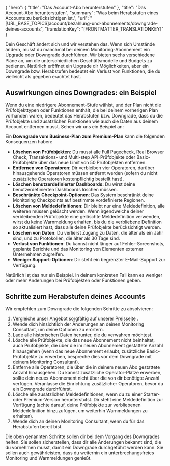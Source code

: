 {
  "hero": {
    "title": "Das Account-Abo herunterstufen"
  },
  "title": "Das Account-Abo herunterstufen",
  "summary": "Was beim Herabstufen eines Accounts zu berücksichtigen ist.",
  "url": "[URL_BASE_TOPICS]account/bezahlung-und-abonnements/downgrade-deines-accounts",
  "translationKey": "[FRONTMATTER_TRANSLATIONKEY]"
}

Dein Geschäft ändert sich und wir verstehen das. Wenn sich Umstände ändern, musst du manchmal bei deinem Monitoring-Abonnement ein [Upgrade]([LINK_URL_1]) oder Downgrade durchführen. Wir bieten sechs verschiedene Pläne an, um die unterschiedlichen Geschäftsmodelle und Budgets zu bedienen. Natürlich eröffnet ein Upgrade dir Möglichkeiten, aber ein Downgrade bzw. Herabstufen bedeutet ein Verlust von Funktionen, die du vielleicht als gegeben erachtet hast.

## Auswirkungen eines Downgrades: ein Beispiel

Wenn du eine niedrigere Abonnement-Stufe wählst, und der Plan nicht die Prüfobjekttypen oder Funktionen enthält, die bei deinem vorherigen Plan vorhanden waren, bedeutet das Herabstufen bzw. Downgrade, dass du die Prüfobjekte und zusätzlichen Funktionen wie auch die Daten aus deinem Account entfernen musst. Sehen wir uns ein Beispiel an:

Ein **Downgrade vom Business-Plan zum Premium-Plan** kann die folgenden Konsequenzen haben:

-   **Löschen von Prüfobjekten**: Du musst alle Full Pagecheck, Real Browser Check, Transaktions- und Multi-step API-Prüfobjekte oder Basic-Prüfobjekte über das neue Limit von 50 Prüfobjekten entfernen.
-   **Entfernen von Operatoren**: Dir verbleiben vier Operatoren, darüber hinausgehende Operatoren müssen entfernt werden (sofern du nicht zusätzliche Operatoren kostenpflichtig bestellt hast).
-   **Löschen benutzerdefinierter Dashboards:** Du wirst deine benutzerdefinierten Dashboards löschen müssen.
-   **Beschränkte Checkpoint-Optionen**: Das System beschränkt deine Monitoring Checkpoints auf bestimmte vordefinierte Regionen.
-   **Löschen von Meldedefinitionen**: Dir bleibt nur eine Meldedefinition, alle weiteren müssen gelöscht werden. Wenn irgendwelche deiner verbleibenden Prüfobjekte eine gelöschte Meldedefinition verwenden, wirst du keine Warnmeldung erhalten, bis du die verbliebene Definition so aktualisiert hast, dass alle deine Prüfobjekte berücksichtigt werden.
-   **Löschen von Daten**: Du verlierst Zugang zu Daten, die älter als ein Jahr sind, und zu Protokollen, die älter als 30 Tage sind.
-   **Verlust von Funktionen**: Du kannst nicht länger auf Fehler-Screenshots, geplante Berichte und das Monitoring von Elementen externer Unternehmen zugreifen.
-   **Weniger Support-Optionen**: Dir steht ein begrenzter E-Mail-Support zur Verfügung.

Natürlich ist das nur ein Beispiel. In deinem konkreten Fall kann es weniger oder mehr Änderungen bei Prüfobjekten oder Funktionen geben.

## Schritte zum Herabstufen deines Accounts

Wir empfehlen zum Downgrade die folgenden Schritte zu absolvieren:

1.  Vergleiche unser Angebot sorgfältig auf unserer [Preisseite]([LINK_URL_2]) .
2.  Wende dich hinsichtlich der Änderungen an deinen Monitoring Consultant, um deine Optionen zu erörtern.
3.  Lade alle historischen Daten herunter, die du verwahren möchtest.
4.  Lösche alle Prüfobjekte, die das neue Abonnement nicht beinhaltet, auch Prüfobjekte, die über die im neuen Abonnement gestattete Anzahl hinausgehen (wenn das neue Abonnement erlaubt, zusätzliche Basic-Prüfobjekte zu erwerben, bespreche dies vor dem Downgrade mit deinem Monitoring Consultant).
5.  Entferne alle Operatoren, die über die in deinem neuen Abo gestattete Anzahl hinausgehen. Du kannst zusätzliche Operator-Plätze erwerben, sollte dein neues Abonnement nicht über die von dir benötigte Anzahl verfügen. Veranlasse die Einrichtung zusätzlicher Operatoren, bevor du ein Downgrade durchführst.
6.  Lösche alle zusätzlichen Meldedefinitionen, wenn du zu einer Starter- oder Premium-Version herunterstufst. Dir steht eine Meldedefinition zur Verfügung (achte darauf, deine Prüfobjekte zur verbliebenen Meldedefinition hinzuzufügen, um weiterhin Warnmeldungen zu erhalten).
7.  Wende dich an deinen Monitoring Consultant, wenn du für das Herabstufen bereit bist.

Die oben genannten Schritte sollen dir bei dem Vorgang des Downgrades helfen. Sie sollen sicherstellen, dass dir alle Änderungen bekannt sind, die du vornehmen musst, damit ein Downgrade durchgeführt werden kann. Sie sollen auch gewährleisten, dass du weiterhin ein unterbrechungsfreies Monitoring und Warnmeldungen genießt.
